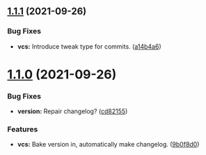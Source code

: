 ## [1.1.1](https://github.com/Force67/RETK/compare/v1.1.0...v1.1.1) (2021-09-26)


### Bug Fixes

* **vcs:** Introduce tweak type for commits. ([a14b4a6](https://github.com/Force67/RETK/commit/a14b4a610c55aa2f8ea342e45e7da57de1815b2d))

# [1.1.0](https://github.com/Force67/RETK/compare/v1.0.0...v1.1.0) (2021-09-26)


### Bug Fixes

* **version:** Repair changelog? ([cd82155](https://github.com/Force67/RETK/commit/cd82155a4ddd71b60967d2af1b9cb33e4fce24da))


### Features

* **vcs:** Bake version in, automatically make changelog. ([9b0f8d0](https://github.com/Force67/RETK/commit/9b0f8d04903df8abb0e71c13c0035792c5a1b22a))
